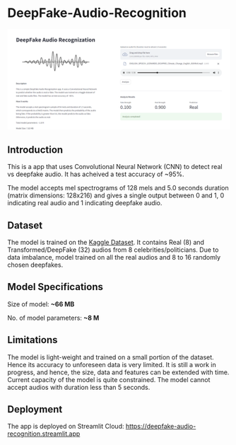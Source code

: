 # DeepFake-Audio-Recognition

![App](./images/app_run.png)

## Introduction

This is a app that uses Convolutional Neural Network (CNN) to detect real vs deepfake audio. It has acheived a test accuracy of ~95%.

The model accepts mel spectrograms of 128 mels and 5.0 seconds duration (matrix dimensions: 128x216) and gives a single output between 0 and 1, 0 indicating real audio and 1 indicating deepfake audio.

## Dataset

The model is trained on the [Kaggle Dataset](https://www.kaggle.com/datasets/birdy654/deep-voice-deepfake-voice-recognition).
It contains Real (8) and Transformed/DeepFake (32) audios from 8 celebrities/politicians. Due to data imbalance, model trained on all the real audios and 8 to 16 randomly chosen deepfakes.

## Model Specifications

Size of model: **~66 MB**

No. of model parameters: **~8 M**

## Limitations

The model is light-weight and trained on a small portion of the dataset. Hence its accuracy to unforeseen data is very limited. It is still a work in progress, and hence, the size, data and features can be extended with time. Current capacity of the model is quite constrained. The model cannot accept audios with duration less than 5 seconds.

## Deployment

The app is deployed on Streamlit Cloud: <https://deepfake-audio-recognition.streamlit.app>
